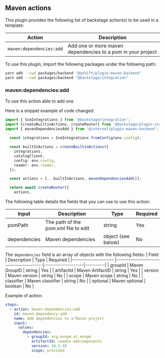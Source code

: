 ## Maven actions

This plugin provides the following list of backstage action(s) to be used in a template:

| Action                     | Description                                                                                                                                                |
|----------------------------|------------------------------------------------------------------------------------------------------------------------------------------------------------|
| `maven:dependencies:add`   | Add one or more maven dependencies to a pom in your project                                                                                                |

To use this plugin, import the following packages under the following path:
```bash
yarn add --cwd packages/backend "@qshift/plugin-maven-backend"
yarn add --cwd packages/backend "@backstage/integration"
```

### maven:dependencies:add

To use this action able to add one 

Here is a snippet example of code changed
```typescript
import { ScmIntegrations } from '@backstage/integration';
import {createBuiltinActions, createRouter} from '@backstage/plugin-scaffolder-backend';
import { mavenDependenciesAdd } from '@internal/plugin-maven-backend';
...
  const integrations = ScmIntegrations.fromConfig(env.config);

  const builtInActions = createBuiltinActions({
    integrations,
    catalogClient,
    config: env.config,
    reader: env.reader,
  });

  const actions = [...builtInActions, mavenDependenciesAdd()];

  return await createRouter({
    actions,
```

The following table details the fields that you can use to use this action:

| Input                | Description                             | Type               | Required |
|--------------------- |-----------------------------------------|--------------------|----------|
| pomPath              | The path of the pom.xml file to edit    | string             | Yes      |
| dependencies         | Maven dependencies                      | object (see below) | No       |


The `dependencies` field is an array of objects with the following fields:
| Field                | Description                             | Type               | Required |
|--------------------- |-----------------------------------------|--------------------|----------|
| groupId              | Maven GroupID                           | string             | Yes      |
| artifactId           | Maven ArtifactID                        | string             | Yes      |
| version              | Maven version                           | string             | No       |
| scope                | Maven scope                             | string             | No       |
| classifier           | Maven classifier                        | string             | No       |
| optional             | Maven optional                          | boolean            | No       |

Example of action:
```yaml
steps:
  - action: maven:dependencies:add
    id: maven-dependency-add
    name: Add dependencies to a Maven project
    input:
      values:
        dependencies:
          - groupId: org.mvnpm.at.mvnpm
            artifactId: vaadin-webcomponents
            version: 24.3.10
            scope: provided
```
